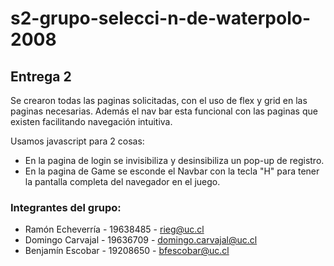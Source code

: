 # s2-grupo-selecci-n-de-waterpolo-2008

## Entrega 2

Se crearon todas las paginas solicitadas, con el uso de flex y grid en las paginas necesarias. Además el nav bar esta funcional con las paginas que existen facilitando navegación intuitiva.  

Usamos javascript para 2 cosas:

- En la pagina de login se invisibiliza y desinsibiliza un pop-up de registro. 
- En la pagina de Game se esconde el Navbar con la tecla "H" para tener la pantalla completa del navegador en el juego.

### Integrantes del grupo:

- Ramón Echeverría - 19638485 - rieg@uc.cl
- Domingo Carvajal - 19636709 - domingo.carvajal@uc.cl
- Benjamín Escobar - 19208650 - bfescobar@uc.cl